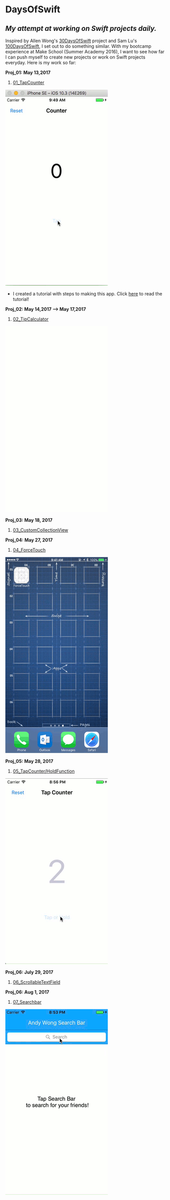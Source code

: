 # DaysOfSwift
## *My attempt at working on Swift projects daily.*

Inspired by Allen Wong's [30DaysOfSwift](https://github.com/allenwong/30DaysofSwift) project and Sam Lu's [100DaysOfSwift](http://samvlu.com), I set out to do something similar. With my bootcamp experience at Make School (Summer Academy 2016), I want to see how far I can push myself to create new projects or work on Swift projects everyday. Here is my work so far:

**Proj_01: May 13,2017**

1. [01_TapCounter](https://github.com/wongandydev/DaysOfSwift/tree/master/TapCounter)

![Alt Text](https://github.com/wongandydev/DaysOfSwift/blob/master/TapCounter/tapcounter.gif)

- I created a tutorial with steps to making this app. Click [here](http://bit.ly/2pvjLoZ) to read the tutorial!

**Proj_02: May 14,2017 --> May 17,2017**

1. [02_TipCalculator](https://github.com/wongandydev/DaysOfSwift/tree/master/TipCalculator)

![](https://github.com/wongandydev/DaysOfSwift/blob/master/TipCalculator/stage2.gif)

**Proj_03: May 18, 2017**

1. [03_CustomCollectionView](https://github.com/wongandydev/DaysOfSwift/tree/master/CustomCollectionView)

**Proj_04: May 27, 2017**

1. [04_ForceTouch](https://github.com/wongandydev/DaysOfSwift/tree/master/ForceTouch)

![](https://github.com/wongandydev/DaysOfSwift/blob/master/ForceTouch/forceTouch.gif)

**Proj_05: May 28, 2017**

1. [05_TapCounter/HoldFunction](https://github.com/wongandydev/DaysOfSwift/tree/master/TapCounterProject)

![](https://github.com/wongandydev/DaysOfSwift/blob/master/tapCounterProject/tapCounter.gif)

**Proj_06: July 29, 2017**
1. [06_ScrollableTextField](https://github.com/wongandydev/DaysOfSwift/tree/master/ScrollableTextfield)

<!--Missing GIF-->

**Proj_06: Aug 1, 2017**
1. [07_Searchbar](https://github.com/wongandydev/DaysOfSwift/tree/master/SearchBar)

![](https://github.com/wongandydev/DaysOfSwift/blob/master/SearchBar/searchbar.gif)